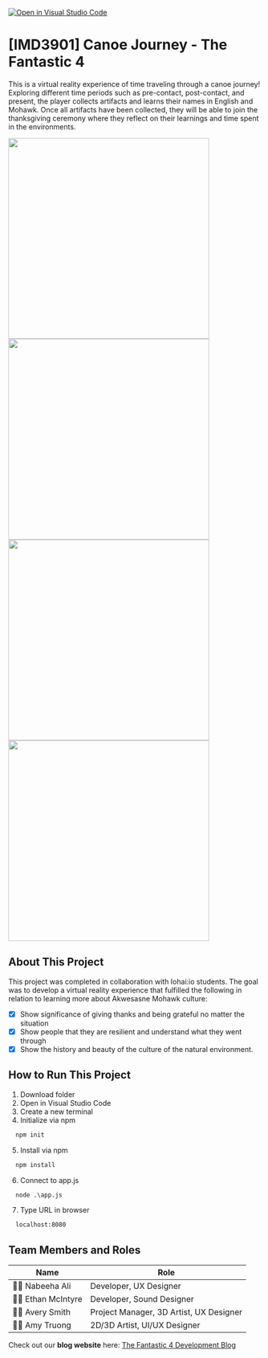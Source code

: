 [![Open in Visual Studio Code](https://classroom.github.com/assets/open-in-vscode-f059dc9a6f8d3a56e377f745f24479a46679e63a5d9fe6f495e02850cd0d8118.svg)](https://classroom.github.com/online_ide?assignment_repo_id=7098141&assignment_repo_type=AssignmentRepo)
# [IMD3901] Canoe Journey - The Fantastic 4

This is a virtual reality experience of time traveling through a canoe journey! Exploring different time periods such as pre-contact, post-contact, and present, the player collects artifacts and learns their names in English and Mohawk. Once all artifacts have been collected, they will be able to join the thanksgiving ceremony where they reflect on their learnings and time spent in the environments. 

<img src=https://user-images.githubusercontent.com/47696964/163057307-8188c51c-4947-4a14-ac35-492294324e0e.png width=400> <img src=https://user-images.githubusercontent.com/47696964/163057323-ada97ab9-fc3f-47d9-8401-67c61815ca82.png width=400><img src=https://user-images.githubusercontent.com/47696964/163057333-1e8461f9-fbb6-488d-b899-e773023cc403.png width=400> <img src=https://user-images.githubusercontent.com/47696964/163057344-61daf78a-4896-4f31-a0bd-706981a2cf96.png width=400>



## About This Project ##
This project was completed in collaboration with Iohai:io students. The goal was to develop a virtual reality experience that fulfilled the following in relation to learning more about Akwesasne Mohawk culture:
- [x] Show significance of giving thanks and being grateful no matter the situation
- [x] Show people that they are resilient and understand what they went through
- [x] Show the history and beauty of the culture of the natural environment.

## How to Run This Project ##
1. Download folder
2. Open in Visual Studio Code
3. Create a new terminal
4. Initialize via npm
```html
  npm init
```
5. Install via npm
```html
  npm install
```
6. Connect to app.js
```html
  node .\app.js
```
7. Type URL in browser
```html
  localhost:8080
```

## Team Members and Roles ##

| Name  | Role |
| ------------- | ------------- |
| :woman_technologist: Nabeeha Ali  | Developer, UX Designer  |
| :man_technologist: Ethan McIntyre  | Developer, Sound Designer  |
| :man_artist: Avery Smith  | Project Manager, 3D Artist, UX Designer |
| :woman_artist: Amy Truong  | 2D/3D Artist, UI/UX Designer  |

Check out our **blog website** here: [The Fantastic 4 Development Blog](https://the-fantastic-4.wixsite.com/imd3901)
